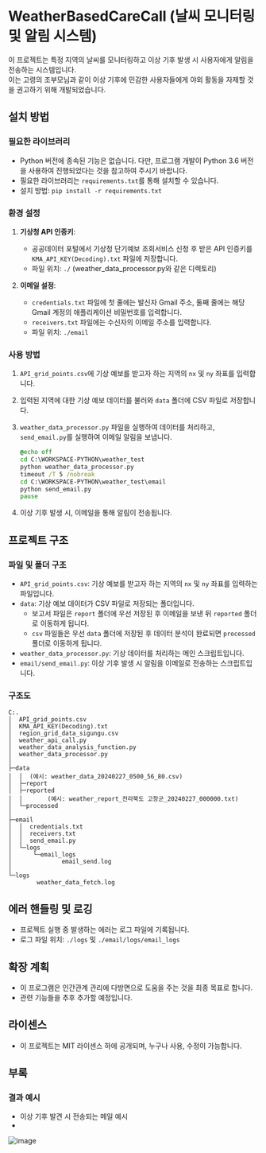 # WeatherBasedCareCall (날씨 모니터링 및 알림 시스템)

이 프로젝트는 특정 지역의 날씨를 모니터링하고 이상 기후 발생 시 사용자에게 알림을 전송하는 시스템입니다. 
<br>이는 고령의 조부모님과 같이 이상 기후에 민감한 사용자들에게 야외 활동을 자제할 것을 권고하기 위해 개발되었습니다.

## 설치 방법

### 필요한 라이브러리
-  Python 버전에 종속된 기능은 없습니다. 다만, 프로그램 개발이 Python 3.6 버전을 사용하여 진행되었다는 것을 참고하여 주시기 바랍니다.
- 필요한 라이브러리는 `requirements.txt`를 통해 설치할 수 있습니다. 
- 설치 방법: `pip install -r requirements.txt`


### 환경 설정
1. **기상청 API 인증키**:
   - 공공데이터 포털에서 기상청 단기예보 조회서비스 신청 후 받은 API 인증키를 `KMA_API_KEY(Decoding).txt` 파일에 저장합니다.
   - 파일 위치: `./` (weather_data_processor.py와 같은 디렉토리)

2. **이메일 설정**:
   - `credentials.txt` 파일에 첫 줄에는 발신자 Gmail 주소, 둘째 줄에는 해당 Gmail 계정의 애플리케이션 비밀번호를 입력합니다.
   - `receivers.txt` 파일에는 수신자의 이메일 주소를 입력합니다.
   - 파일 위치: `./email`

### 사용 방법
1. `API_grid_points.csv`에 기상 예보를 받고자 하는 지역의 `nx` 및 `ny` 좌표를 입력합니다.
2. 입력된 지역에 대한 기상 예보 데이터를 불러와 `data` 폴더에 CSV 파일로 저장합니다.
3. `weather_data_processor.py` 파일을 실행하여 데이터를 처리하고, `send_email.py`를 실행하여 이메일 알림을 보냅니다.
   ```bat
   @echo off
   cd C:\WORKSPACE-PYTHON\weather_test
   python weather_data_processor.py
   timeout /T 5 /nobreak
   cd C:\WORKSPACE-PYTHON\weather_test\email
   python send_email.py
   pause
   ```

4. 이상 기후 발생 시, 이메일을 통해 알림이 전송됩니다.

## 프로젝트 구조

### 파일 및 폴더 구조
- `API_grid_points.csv`: 기상 예보를 받고자 하는 지역의 `nx` 및 `ny` 좌표를 입력하는 파일입니다.
- `data`: 기상 예보 데이터가 CSV 파일로 저장되는 폴더입니다.
  - 보고서 파일은 `report` 폴더에 우선 저장된 후 이메일을 보낸 뒤 `reported` 폴더로 이동하게 됩니다.
  - `csv` 파일들은 우선 `data` 폴더에 저장된 후 데이터 분석이 완료되면 `processed` 폴더로 이동하게 됩니다.
- `weather_data_processor.py`: 기상 데이터를 처리하는 메인 스크립트입니다.
- `email/send_email.py`: 이상 기후 발생 시 알림을 이메일로 전송하는 스크립트입니다.


### 구조도
```
C:.
│  API_grid_points.csv
│  KMA_API_KEY(Decoding).txt
│  region_grid_data_sigungu.csv
│  weather_api_call.py
│  weather_data_analysis_function.py
│  weather_data_processor.py
│
├─data
│  │  (예시: weather_data_20240227_0500_56_80.csv)
│  ├─report
│  ├─reported
│  │       (예시: weather_report_전라북도 고창군_20240227_000000.txt)
│  └─processed
│
├─email
│  │  credentials.txt
│  │  receivers.txt
│  │  send_email.py
│  └─logs
│      └─email_logs
│              email_send.log
│
└─logs
        weather_data_fetch.log
```

## 에러 핸들링 및 로깅
- 프로젝트 실행 중 발생하는 에러는 로그 파일에 기록됩니다.
- 로그 파일 위치: `./logs` 및 `./email/logs/email_logs`

## 확장 계획
- 이 프로그램은 인간관계 관리에 다방면으로 도움을 주는 것을 최종 목표로 합니다.
- 관련 기능들을 추후 추가할 예정입니다.

## 라이센스
- 이 프로젝트는 MIT 라이센스 하에 공개되며, 누구나 사용, 수정이 가능합니다.

## 부록

### 결과 예시
- 이상 기후 발견 시 전송되는 메일 예시
- 
![image](https://github.com/ChoiJeonSeok/WeatherBasedCareCall/assets/82266289/99c39727-dba2-4690-9f31-4a64fae39a6a)